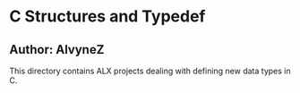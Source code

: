 # C Structures and Typedef
## Author: AlvyneZ
This directory contains ALX projects dealing with defining new data types in C.